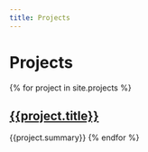 ```yaml
---
title: Projects
---
```

# Projects

{% for project in site.projects %}
## [{{project.title}}]({{project.url}})
{{project.summary}}
{% endfor %}

